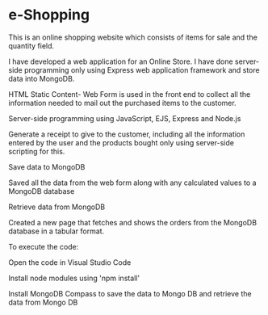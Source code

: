 # e-Shopping
This is an online shopping website which consists of items for sale and the quantity field.

I have developed a web application for an Online Store. I have done server-side programming only using Express web application framework and store data into MongoDB.

HTML Static Content- Web Form is used in the front end to collect all the information needed to mail out the purchased items to the customer.

Server-side programming using JavaScript, EJS, Express and Node.js

Generate a receipt to give to the customer, including all the information entered by the user and the products bought only using server-side scripting for this.

Save data to MongoDB

Saved all the data from the web form along with any calculated values to a MongoDB database

Retrieve data from MongoDB

Created a new page that fetches and shows the orders from the MongoDB database in a tabular format.

To execute the code:

Open the code in Visual Studio Code

Install node modules using 'npm install'

Install MongoDB Compass to save the data to Mongo DB and retrieve the data from Mongo DB

